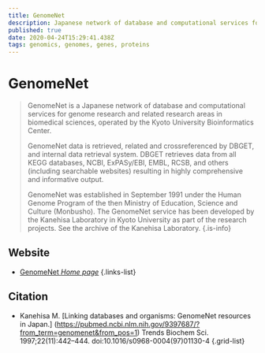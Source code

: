 ```yaml
---
title: GenomeNet
description: Japanese network of database and computational services for genome research and related research areas in biomedical sciences
published: true
date: 2020-04-24T15:29:41.438Z
tags: genomics, genomes, genes, proteins
---
```


# GenomeNet

> GenomeNet is a Japanese network of database and computational services for genome research and related research areas in biomedical sciences, operated by the Kyoto University Bioinformatics Center.
>
>GenomeNet data is retrieved, related and crossreferenced by DBGET, and internal data retrieval system. DBGET retrieves data from all KEGG databases, NCBI, ExPASy/EBI, EMBL, RCSB, and others (including searchable websites) resulting in highly comprehensive and informative output.
>
> GenomeNet was established in September 1991 under the Human Genome Program of the then Ministry of Education, Science and Culture (Monbusho). The GenomeNet service has been developed by the Kanehisa Laboratory in Kyoto University as part of the research projects. See the archive of the Kanehisa Laboratory. 
{.is-info}

## Website

- [GenomeNet *Home page*](https://www.genome.jp/)
{.links-list}

## Citation

- Kanehisa M. [Linking databases and organisms: GenomeNet resources in Japan.] (https://pubmed.ncbi.nlm.nih.gov/9397687/?from_term=genomenet&from_pos=1) Trends Biochem Sci. 1997;22(11):442–444. doi:10.1016/s0968-0004(97)01130-4
{.grid-list}
